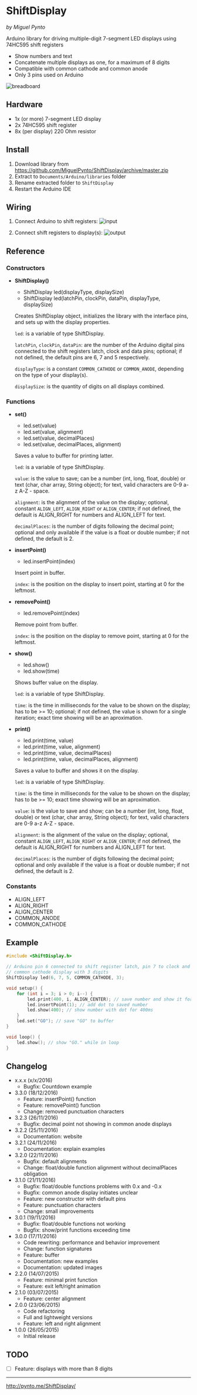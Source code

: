 # ShiftDisplay
_by Miguel Pynto_

Arduino library for driving multiple-digit 7-segment LED displays using 74HC595 shift registers

- Show numbers and text
- Concatenate multiple displays as one, for a maximum of 8 digits
- Compatible with common cathode and common anode
- Only 3 pins used on Arduino

![breadboard](https://raw.githubusercontent.com/MiguelPynto/ShiftDisplay/master/extras/foobar.jpg)


## Hardware

- 1x (or more) 7-segment LED display
- 2x 74HC595 shift register
- 8x (per display) 220 Ohm resistor


## Install

1. Download library from https://github.com/MiguelPynto/ShiftDisplay/archive/master.zip
2. Extract to `Documents/Arduino/libraries` folder
3. Rename extracted folder to `ShiftDisplay`
4. Restart the Arduino IDE


## Wiring

1. Connect Arduino to shift registers:
![input](https://raw.githubusercontent.com/MiguelPynto/ShiftDisplay/master/extras/input.png)

2. Connect shift registers to display(s):
![output](https://raw.githubusercontent.com/MiguelPynto/ShiftDisplay/master/extras/output.png)


## Reference

### Constructors

* __ShiftDisplay()__
  * ShiftDisplay led(displayType, displaySize)
  * ShiftDisplay led(latchPin, clockPin, dataPin, displayType, displaySize)

  Creates ShiftDisplay object, initializes the library with the interface pins, and sets up with the display properties.

  `led`: is a variable of type ShiftDisplay.

  `latchPin`, `clockPin`, `dataPin`: are the number of the Arduino digital pins connected to the shift registers latch, clock and data pins;
  optional; if not defined, the default pins are 6, 7 and 5 respectively.

  `displayType`: is a constant `COMMON_CATHODE` or `COMMON_ANODE`, depending on the type of your display(s).

  `displaySize`: is the quantity of digits on all displays combined.

### Functions

* __set()__
  * led.set(value)
  * led.set(value, alignment)
  * led.set(value, decimalPlaces)
  * led.set(value, decimalPlaces, alignment)

  Saves a value to buffer for printing latter.

  `led`: is a variable of type ShiftDisplay.

  `value`: is the value to save;
  can be a number (int, long, float, double) or text (char, char array, String object);
  for text, valid characters are 0-9 a-z A-Z - space.

  `alignment`: is the alignment of the value on the display;
  optional, constant `ALIGN_LEFT`, `ALIGN_RIGHT` or `ALIGN_CENTER`;
  if not defined, the default is ALIGN_RIGHT for numbers and ALIGN_LEFT for text.

  `decimalPlaces`: is the number of digits following the decimal point;
  optional and only available if the value is a float or double number;
  if not defined, the default is 2.

* __insertPoint()__
  * led.insertPoint(index)

  Insert point in buffer.

  `index`: is the position on the display to insert point, starting at 0 for the leftmost.

* __removePoint()__
  * led.removePoint(index)

  Remove point from buffer.

  `index`: is the position on the display to remove point, starting at 0 for the leftmost.

* __show()__
  * led.show()
  * led.show(time)

  Shows buffer value on the display.

  `led`: is a variable of type ShiftDisplay.

  `time`: is the time in milliseconds for the value to be shown on the display;
  has to be >= 10;
  optional; if not defined, the value is shown for a single iteration;
  exact time showing will be an aproximation.

* __print()__
  * led.print(time, value)
  * led.print(time, value, alignment)
  * led.print(time, value, decimalPlaces)
  * led.print(time, value, decimalPlaces, alignment)

  Saves a value to buffer and shows it on the display.

  `led`: is a variable of type ShiftDisplay.

  `time`: is the time in milliseconds for the value to be shown on the display;
  has to be >= 10;
  exact time showing will be an aproximation.

  `value`: is the value to save and show;
  can be a number (int, long, float, double) or text (char, char array, String object);
  for text, valid characters are 0-9 a-z A-Z - space.

  `alignment`: is the alignment of the value on the display;
  optional, constant `ALIGN_LEFT`, `ALIGN_RIGHT` or `ALIGN_CENTER`;
  if not defined, the default is ALIGN_RIGHT for numbers and ALIGN_LEFT for text.

  `decimalPlaces`: is the number of digits following the decimal point;
  optional and only available if the value is a float or double number;
  if not defined, the default is 2.

### Constants

- ALIGN_LEFT
- ALIGN_RIGHT
- ALIGN_CENTER
- COMMON_ANODE
- COMMON_CATHODE


## Example

```c
#include <ShiftDisplay.h>

// Arduino pin 6 connected to shift register latch, pin 7 to clock and pin 5 to data
// common cathode display with 3 digits
ShiftDisplay led(6, 7, 5, COMMON_CATHODE, 3);

void setup() {
	for (int i = 3; i > 0; i--) {
		led.print(400, i, ALIGN_CENTER); // save number and show it for 400ms
		led.insertPoint(1); // add dot to saved number
		led.show(400); // show number with dot for 400ms
	}
	led.set("GO"); // save "GO" to buffer
}

void loop() {
	led.show(); // show "GO." while in loop
}
```


## Changelog

- x.x.x (x/x/2016)
  - Bugfix: Countdown example
- 3.3.0 (18/12/2016)
  - Feature: insertPoint() function
  - Feature: removePoint() function
  - Change: removed punctuation characters
- 3.2.3 (26/11/2016)
  - Bugfix: decimal point not showing in common anode displays
- 3.2.2 (25/11/2016)
  - Documentation: website
- 3.2.1 (24/11/2016)
  - Documentation: explain examples
- 3.2.0 (22/11/2016)
  - Bugfix: default alignments
  - Change: float/double function alignment without decimalPlaces obligation
- 3.1.0 (21/11/2016)
  - Bugfix: float/double functions problems with 0.x and -0.x
  - Bugfix: common anode display initiates unclear
  - Feature: new constructor with default pins
  - Feature: punctuation characters
  - Change: small improvements
- 3.0.1 (19/11/2016)
  - Bugfix: float/double functions not working
  - Bugfix: show/print functions exceeding time
- 3.0.0 (17/11/2016)
  - Code rewriting: performance and behavior improvement
  - Change: function signatures
  - Feature: buffer
  - Documentation: new examples
  - Documentation: updated images
- 2.2.0 (14/07/2015)
  - Feature: minimal print function
  - Feature: exit left/right animation
- 2.1.0 (03/07/2015)
  - Feature: center alignment
- 2.0.0 (23/06/2015)
  - Code refactoring
  - Full and lightweight versions
  - Feature: left and right alignment
- 1.0.0 (26/05/2015)
  - Initial release


## TODO

- [ ] Feature: displays with more than 8 digits


--------------------------------------------------------------------------------
http://pynto.me/ShiftDisplay/
